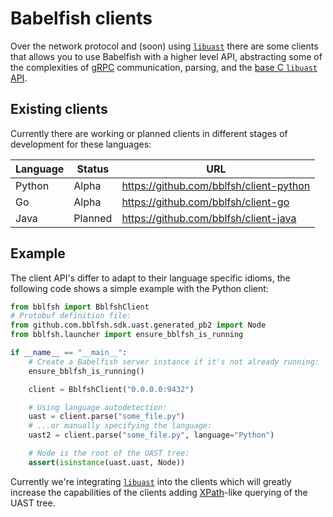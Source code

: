 # Babelfish clients

Over the network protocol and (soon) using
[`libuast`](https://github.com/bblfsh/libuast) there are some clients that allows
you to use Babelfish with a higher level API, abstracting some of the complexities
of [gRPC](https://grpc.io) communication, parsing, and the [base C `libuast`
API](https://github.com/bblfsh/libuast/tree/master/src).

## Existing clients

Currently there are working or planned clients in different stages of development
for these languages:

|Language   | Status  | URL                                     | 
|---------- |-------- |---------------------------------------- |
| Python    | Alpha   | https://github.com/bblfsh/client-python | 
| Go        | Alpha   | https://github.com/bblfsh/client-go     |
| Java      | Planned | https://github.com/bblfsh/client-java   | 

## Example

The client API's differ to adapt to their language specific idioms, the following
code shows a simple example with the Python client:

```python
from bblfsh import BblfshClient
# Protobuf definition file:
from github.com.bblfsh.sdk.uast.generated_pb2 import Node
from bblfsh.launcher import ensure_bblfsh_is_running

if __name__ == "__main__":
    # Create a Babelfish server instance if it's not already running:
    ensure_bblfsh_is_running()

    client = BblfshClient("0.0.0.0:9432")

    # Using language autodetection:
    uast = client.parse("some_file.py")
    # ...or manually specifying the language:
    uast2 = client.parse("some_file.py", language="Python")

    # Node is the root of the UAST tree:
    assert(isinstance(uast.uast, Node))
```

Currently we're integrating [`libuast`](https://github.com/bblfsh/libuast) into
the clients which will greatly increase the capabilities of the clients adding
[XPath](https://en.wikipedia.org/wiki/XPath)-like querying of the UAST tree.
